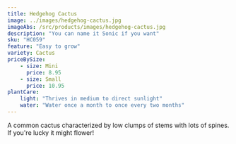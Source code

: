 ```yaml
---
title: Hedgehog Cactus
image: ../images/hedgehog-cactus.jpg
imageAbs: /src/products/images/hedgehog-cactus.jpg
description: "You can name it Sonic if you want"
sku: "HC059"
feature: "Easy to grow"
variety: Cactus
priceBySize: 
    - size: Mini
      price: 8.95
    - size: Small
      price: 10.95
plantCare:
    light: "Thrives in medium to direct sunlight"
    water: "Water once a month to once every two months"
---
```


A common cactus characterized by low clumps of stems with lots of spines. If you're lucky it might flower!